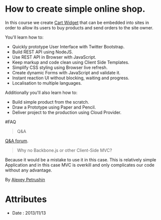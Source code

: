 # How to create simple online shop.

In this course we create [Cart Widget](https://github.com/alexeypetrushin/salejs) that
can be embedded into sites in order to allow its users to buy products and send orders to
the site owner.

You'll learn how to:

- Quickly prototype User Interface with Twitter Bootstrap.
- Build REST API using NodeJS.
- Use REST API in Browser with JavaScript.
- Keep markup and code clean using Client Side Templates.
- Simplify CSS styling using Browser live refresh.
- Create dynamic Forms with JavaScript and validate it.
- Instant reaction UI without blocking, waiting and progress.
- Localisation to multiple languages.

Additionally you'll also learn how to:

- Build simple product from the scratch.
- Draw a Prototype using Paper and Pencil.
- Deliver project to the production using Cloud Provider.

#FAQ

> Q&A

[Q&A forum](https://groups.google.com/forum/#!forum/jslang).

> Why no Backbone.js or other Client-Side MVC?

Because it would be a mistake to use it in this case. This is relatively
simple Application and in this case MVC is overkill and only complicates
our code without any advantage.

By [Alexey Petrushin](http://petrush.in)

# Attributes

- Date : 2013/11/13